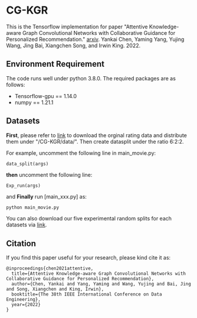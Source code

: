 # CG-KGR
This is the Tensorflow implementation for paper "Attentive Knowledge-aware Graph Convolutional Networks with Collaborative Guidance for Personalized Recommendation." [arxiv](https://arxiv.org/pdf/2109.02046.pdf). Yankai Chen, Yaming Yang, Yujing Wang, Jing Bai, Xiangchen Song, and Irwin King. 2022. 


## Environment Requirement

The code runs well under python 3.8.0. The required packages are as follows:

- Tensorflow-gpu == 1.14.0
- numpy == 1.21.1

## Datasets
**First**, please refer to [link](https://drive.google.com/file/d/1rnhNBNgiN76Gjd81vXEn34PCESrkrwQv/view?usp=sharing) to download the orginal rating data and distribute them under "/CG-KGR/data/". Then create datasplit under the ratio 6:2:2.

For example, uncomment the following line in main_movie.py:
```
data_split(args)
```
**then** uncomment the following line:

```
Exp_run(args)
```
and **Finally** run [main_xxx.py] as: 
```bash
python main_movie.py
```

You can also download our five experimental random splits for each datasets via [link](https://drive.google.com/file/d/1YlMqQl4pxnV2cwfJnsmAw_4tfmfDYNcN/view?usp=sharing). 


## Citation
If you find this paper useful for your research, please kind cite it as:

```
@inproceedings{chen2021attentive,
  title={Attentive Knowledge-aware Graph Convolutional Networks with Collaborative Guidance for Personalized Recommendation},
  author={Chen, Yankai and Yang, Yaming and Wang, Yujing and Bai, Jing and Song, Xiangchen and King, Irwin},
  booktitle={The 38th IEEE International Conference on Data Engineering},
  year={2022} 
}
```

